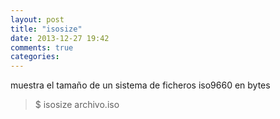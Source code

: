 ```yaml
---
layout: post
title: "isosize"
date: 2013-12-27 19:42
comments: true
categories: 
---
```

muestra el tamaño de un sistema de ficheros iso9660 en bytes

>$ isosize archivo.iso

